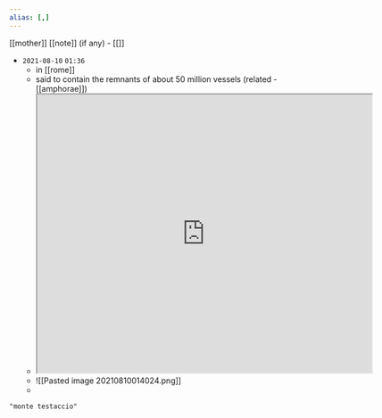 ```yaml
---
alias: [,]
---
```

[[mother]] [[note]] (if any) - [[]]

- `2021-08-10`  `01:36`
	- in [[rome]]
	- said to contain the remnants of about 50 million vessels (related - [[amphorae]])
	- <iframe src="https://en.wikipedia.org/wiki/Monte_Testaccio" width="600" height="500" ></iframe>
	- ![[Pasted image 20210810014024.png]]
	- 

```query
"monte testaccio"
```
